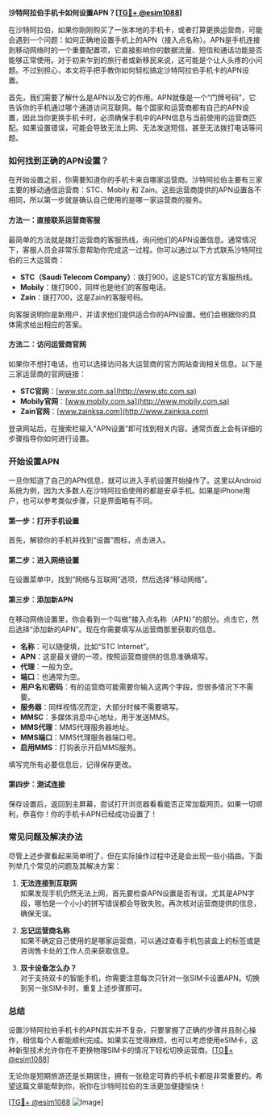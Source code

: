 **沙特阿拉伯手机卡如何设置APN？[[TG💪+ @esim1088](https://t.me/s/esim1088)]**

在沙特阿拉伯，如果你刚刚购买了一张本地的手机卡，或者打算更换运营商，可能会遇到一个问题：如何正确地设置手机上的APN（接入点名称）。APN是手机连接到移动网络时的一个重要配置项，它直接影响你的数据流量、短信和通话功能是否能够正常使用。对于初来乍到的旅行者或新移民来说，这可能是个让人头疼的小问题。不过别担心，本文将手把手教你如何轻松搞定沙特阿拉伯手机卡的APN设置。

首先，我们需要了解什么是APN以及它的作用。APN就像是一个“门牌号码”，它告诉你的手机通过哪个通道访问互联网。每个国家和运营商都有自己的APN设置，因此当你更换手机卡时，必须确保手机中的APN信息与当前使用的运营商匹配。如果设置错误，可能会导致无法上网、无法发送短信，甚至无法拨打电话等问题。

### 如何找到正确的APN设置？

在开始设置之前，你需要知道你的手机卡来自哪家运营商。沙特阿拉伯主要有三家主要的移动通信运营商：STC、Mobily 和 Zain。这些运营商提供的APN设置各不相同，所以第一步就是确认自己使用的是哪一家运营商的服务。

#### 方法一：直接联系运营商客服

最简单的方法就是拨打运营商的客服热线，询问他们的APN设置信息。通常情况下，客服人员会非常乐意帮助你完成这一过程。你可以通过以下方式联系沙特阿拉伯的三大运营商：

- **STC（Saudi Telecom Company）**：拨打900，这是STC的官方客服热线。
- **Mobily**：拨打900，同样也是他们的客服电话。
- **Zain**：拨打700，这是Zain的客服号码。

向客服说明你是新用户，并请求他们提供适合你的APN设置。他们会根据你的具体需求给出相应的答案。

#### 方法二：访问运营商官网

如果你不想打电话，也可以选择访问各大运营商的官方网站查询相关信息。以下是三家运营商的官网链接：

- **STC官网**：[www.stc.com.sa](http://www.stc.com.sa)
- **Mobily官网**：[www.mobily.com.sa](http://www.mobily.com.sa)
- **Zain官网**：[www.zainksa.com](http://www.zainksa.com)

登录网站后，在搜索栏输入“APN设置”即可找到相关内容。通常页面上会有详细的步骤指导你如何进行设置。

### 开始设置APN

一旦你知道了自己的APN信息，就可以进入手机设置开始操作了。这里以Android系统为例，因为大多数人在沙特阿拉伯使用的都是安卓手机。如果是iPhone用户，也可以参考类似步骤，只是界面略有不同。

#### 第一步：打开手机设置

首先，解锁你的手机并找到“设置”图标，点击进入。

#### 第二步：进入网络设置

在设置菜单中，找到“网络与互联网”选项，然后选择“移动网络”。

#### 第三步：添加新APN

在移动网络设置里，你会看到一个叫做“接入点名称（APN）”的部分。点击它，然后选择“添加新的APN”。现在你需要填写从运营商那里获取的信息。

- **名称**：可以随便填，比如“STC Internet”。
- **APN**：这是最关键的一项，按照运营商提供的信息准确填写。
- **代理**：一般为空。
- **端口**：也通常为空。
- **用户名**和**密码**：有的运营商可能需要你输入这两个字段，但很多情况下不需要。
- **服务器**：同样视情况而定，大部分时候不需要填写。
- **MMSC**：多媒体消息中心地址，用于发送MMS。
- **MMS代理**：MMS代理服务器地址。
- **MMS端口**：MMS代理服务器端口号。
- **启用MMS**：打钩表示开启MMS服务。

填写完所有必要信息后，记得保存更改。

#### 第四步：测试连接

保存设置后，返回到主屏幕，尝试打开浏览器看看能否正常加载网页。如果一切顺利，恭喜你！你的手机卡APN已经成功设置了！

### 常见问题及解决办法

尽管上述步骤看起来简单明了，但在实际操作过程中还是会出现一些小插曲。下面列举几个常见的问题及其解决方案：

1. **无法连接到互联网**  
   如果发现手机仍然无法上网，首先要检查APN设置是否有误。尤其是APN字段，哪怕是一个小小的拼写错误都会导致失败。再次核对运营商提供的信息，确保无误。

2. **忘记运营商名称**  
   如果不确定自己使用的是哪家运营商，可以通过查看手机包装盒上的标签或是咨询售卡处的工作人员来获取信息。

3. **双卡设备怎么办？**  
   对于支持双卡的智能手机，你需要注意每次只针对一张SIM卡设置APN。切换到另一张SIM卡时，重复上述步骤即可。

### 总结

设置沙特阿拉伯手机卡的APN其实并不复杂，只要掌握了正确的步骤并且耐心操作，相信每个人都能顺利完成。如果实在觉得麻烦，也可以考虑使用eSIM卡，这种新型技术允许你在不更换物理SIM卡的情况下轻松切换运营商。[[TG💪+ @esim1088](https://t.me/s/esim1088)]

无论你是短期旅游还是长期居住，拥有一张稳定可靠的手机卡都是非常重要的。希望这篇文章能帮到你，祝你在沙特阿拉伯的生活更加便捷愉快！

[[TG💪+ @esim1088](https://t.me/s/esim1088) ![Image](https://i.postimg.cc/4NQfJmqS/Snipaste-2025-05-13-00-14-12.png)]
